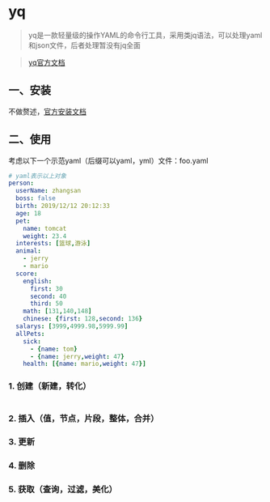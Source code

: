 # yq

> yq是一款轻量级的操作YAML的命令行工具，采用类jq语法，可以处理yaml和json文件，后者处理暂没有jq全面

> [yq官方文档](https://mikefarah.gitbook.io/yq/)

## 一、安装

不做赘述，[官方安装文档](https://github.com/mikefarah/yq/#install)

## 二、使用

考虑以下一个示范yaml（后缀可以yaml，yml）文件：foo.yaml
```yml
# yaml表示以上对象
person:
  userName: zhangsan
  boss: false
  birth: 2019/12/12 20:12:33
  age: 18
  pet: 
    name: tomcat
    weight: 23.4
  interests: [篮球,游泳]
  animal: 
    - jerry
    - mario
  score:
    english: 
      first: 30
      second: 40
      third: 50
    math: [131,140,148]
    chinese: {first: 128,second: 136}
  salarys: [3999,4999.98,5999.99]
  allPets:
    sick:
      - {name: tom}
      - {name: jerry,weight: 47}
    health: [{name: mario,weight: 47}]	
```

### 1. 创建（新建，转化）
```shell

```

### 2. 插入（值，节点，片段，整体，合并）

### 3. 更新

### 4. 删除

### 5. 获取（查询，过滤，美化）
```shell

```